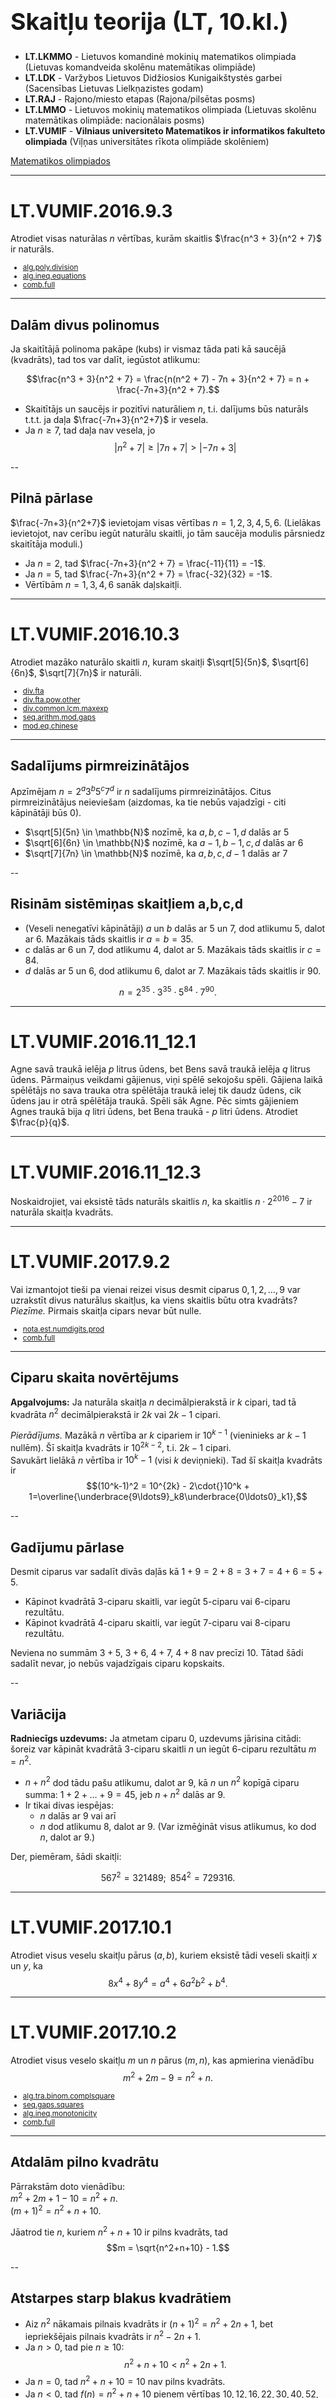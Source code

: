 # &nbsp;

<h1 style="font-size:28pt">Skaitļu teorija (LT, 10.kl.)</h1>

* **LT.LKMMO** - Lietuvos komandinė mokinių matematikos 
olimpiada (Lietuvas komandveida skolēnu matemātikas olimpiāde)
* **LT.LDK** - Varžybos Lietuvos Didžiosios Kunigaikštystės garbei
(Sacensības Lietuvas Lielkņazistes godam)  
* **LT.RAJ** - Rajono/miesto etapas (Rajona/pilsētas posms)  
* **LT.LMMO** - Lietuvos mokinių matematikos olimpiada (Lietuvas skolēnu
matemātikas olimpiāde: nacionālais posms)  
* <blue>**LT.VUMIF** - **Vilniaus universiteto Matematikos ir 
informatikos fakulteto olimpiada** (Viļņas universitātes 
rīkota olimpiāde skolēniem)</blue>

[Matematikos olimpiados](http://mif.vu.lt/matematikos-olimpiados/)



-----

# <lo-sample/> LT.VUMIF.2016.9.3

Atrodiet visas naturālas $n$ vērtības, kurām skaitlis
$\frac{n^3 + 3}{n^2 + 7}$
ir naturāls.

<!--
Raskite visas natūraliąsias $n$ reikšmes, su kuriomis skaičius
$\frac{n^3 + 3}{n^2 + 7}$
yra natūralusis.
-->

<small>

* [alg.poly.division](#)
* [alg.ineq.equations](#)
* [comb.full](#)

</small>



-----

## Dalām divus polinomus

Ja skaitītājā polinoma pakāpe (kubs) ir vismaz tāda
pati kā saucējā (kvadrāts), tad tos var dalīt, iegūstot
atlikumu:

$$\frac{n^3 + 3}{n^2 + 7} = \frac{n(n^2 + 7) - 7n + 3}{n^2 + 7} = 
n + \frac{-7n+3}{n^2 + 7}.$$

* Skaitītājs un saucējs ir pozitīvi naturāliem $n$, t.i. dalījums
būs naturāls t.t.t. ja daļa $\frac{-7n+3}{n^2+7}$ ir vesela. 
* Ja $n \geq 7$, tad daļa nav vesela, jo
$$|n^2 + 7| \geq |7n + 7| > |-7n+3|$$


--

## Pilnā pārlase

$\frac{-7n+3}{n^2+7}$ ievietojam 
visas vērtības $n=1,2,3,4,5,6$. (Lielākas ievietojot, 
nav cerību iegūt naturālu skaitli, 
jo tām saucēja modulis pārsniedz skaitītāja
moduli.)

* Ja $n=2$, tad $\frac{-7n+3}{n^2 + 7} = \frac{-11}{11} = -1$. 
* Ja $n=5$, tad $\frac{-7n+3}{n^2 + 7} = \frac{-32}{32} = -1$. 
* Vērtībām $n=1,3,4,6$ sanāk daļskaitļi.



-----

# <lo-sample/> LT.VUMIF.2016.10.3

Atrodiet mazāko naturālo skaitli $n$, kuram skaitļi 
$\sqrt[5]{5n}$, $\sqrt[6]{6n}$, $\sqrt[7]{7n}$
ir naturāli. 

<!--
Raskite mažiausią natūralųjį skaičių $n$, kuriam skaičiai
$\sqrt[5]{5n}$, $\sqrt[6]{6n}$, $\sqrt[7]{7n}$
yra natūralieji.
-->


<small>

* [div.fta](#)
* [div.fta.pow.other](#)
* [div.common.lcm.maxexp](#)
* [seq.arithm.mod.gaps](#)
* [mod.eq.chinese](#)

</small>



-----

## Sadalījums pirmreizinātājos

Apzīmējam $n = 2^a3^b5^c7^d$ ir $n$ sadalījums pirmreizinātājos. 
Citus pirmreizinātājus neieviešam
(aizdomas, ka tie nebūs vajadzīgi - citi kāpinātāji būs $0$). 

* $\sqrt[5]{5n} \in \mathbb{N}$ nozīmē, ka $a, b, c-1, d$ dalās ar $5$
* $\sqrt[6]{6n} \in \mathbb{N}$ nozīmē, ka $a-1, b-1, c, d$ dalās ar $6$
* $\sqrt[7]{7n} \in \mathbb{N}$ nozīmē, ka $a,b,c,d-1$ dalās ar $7$


--

## Risinām sistēmiņas skaitļiem a,b,c,d

* (Veseli nenegatīvi kāpinātāji) 
$a$ un $b$ dalās ar $5$ un $7$, dod atlikumu $5$, dalot ar $6$. 
Mazākais tāds skaitlis ir $a=b=35$.
* $c$ dalās ar $6$ un $7$, dod atlikumu $4$, dalot ar $5$. 
Mazākais tāds skaitlis ir $c=84$.
* $d$ dalās ar $5$ un $6$, dod atlikumu $6$, dalot ar $7$. 
Mazākais tāds skaitlis ir $90$. 

$$n = 2^{35}\cdot{}3^{35}\cdot{}5^{84}\cdot{}7^{90}.$$



-----

# <lo-sample/> LT.VUMIF.2016.11_12.1

Agne savā traukā ielēja $p$ litrus ūdens, 
bet Bens savā traukā ielēja $q$ litrus ūdens. 
Pārmaiņus veikdami gājienus, viņi spēlē sekojošu spēli. 
Gājiena laikā spēlētājs no sava trauka otra spēlētāja
traukā ielej tik daudz ūdens, 
cik ūdens jau ir otrā spēlētāja traukā.
Spēli sāk Agne. Pēc simts gājieniem Agnes traukā
bija $q$ litri ūdens, bet Bena traukā - $p$ litri ūdens. 
Atrodiet $\frac{p}{q}$.

<!--
Agnė į savo turimą indą įpylė $p$ litrų vandens, 
o Benas į savąjį indą įpylė $q$ litrų vandens.
Pakaitomis atlikdami ėjimus, jie žaidžia tokį žaidimą. 
Ėjimo metu žaidėjas iš savo indo į
kito žaidėjo indą turi įpilti tiek vandens, 
kiek jo tuo metu yra kito žaidėjo inde. Žaidimą
pradėjo Agnė. Po šimto ėjimų Agnės inde buvo $q$ 
litrų vandens, o Beno – $p$ litrų vandens.
Raskite $\frac{p}{q}$.
-->



-----

# <lo-sample/> LT.VUMIF.2016.11_12.3

Noskaidrojiet, vai eksistē tāds naturāls skaitlis $n$, ka 
skaitlis $n \cdot 2^{2016} - 7$ ir
naturāla skaitļa kvadrāts.

<!--
Nustatykite, ar egzistuoja toks natūralusis skaičius $n$, 
kad skaičius $n \cdot 2^{2016} - 7$ yra
natūraliojo skaičiaus kvadratas.
-->



-----

# <lo-sample/> LT.VUMIF.2017.9.2

Vai izmantojot tieši pa vienai reizei visus desmit ciparus 
$0,1,2,\ldots,9$ var uzrakstīt divus naturālus skaitļus, ka 
viens skaitlis būtu otra kvadrāts?  
*Piezīme.* Pirmais skaitļa cipars nevar būt nulle.

<!--
Ar panaudojus po lygiai vieną kartą visus dešimt skaitmenų
$0,1,2,\ldots,9$ galima užrašyti du natūraliuosius skaičius, 
kad vienas skaičius būtų kito kvadratas?  
*Pastaba.* Pirmasis skaičiaus skaitmuo negali būti nulis. 
-->

<small>

* [nota.est.numdigits.prod](#)
* [comb.full](#)

</small>



-----

## Ciparu skaita novērtējums

**Apgalvojums:** Ja naturāla skaitļa $n$ decimālpierakstā ir $k$
cipari, tad tā kvadrāta $n^2$ decimālpierakstā 
ir $2k$ vai $2k-1$ cipari. 

*Pierādījums.* Mazākā $n$ vērtība ar $k$ cipariem ir 
$10^{k-1}$ (vieninieks ar $k-1$ nullēm). 
Šī skaitļa kvadrāts ir $10^{2k-2}$, t.i. $2k-1$ cipari.  
Savukārt lielākā $n$ vērtība ir $10^k-1$ (visi $k$ deviņnieki). 
Tad šī skaitļa kvadrāts ir 
$$(10^k-1)^2 = 10^{2k} - 2\cdot{}10^k + 1=\overline{\underbrace{9\ldots9}_k8\underbrace{0\ldots0}_k1},$$


--

## Gadījumu pārlase

Desmit ciparus var sadalīt divās daļās kā $1+9=2+8=3+7=4+6=5+5$. 

* Kāpinot kvadrātā $3$-ciparu skaitli, var iegūt $5$-ciparu vai $6$-ciparu rezultātu. 
* Kāpinot kvadrātā $4$-ciparu skaitli, var iegūt $7$-ciparu vai $8$-ciparu rezultātu. 

Neviena no summām $3+5$, $3+6$, $4+7$, $4+8$ nav precīzi $10$. Tātad šādi sadalīt nevar, 
jo nebūs vajadzīgais ciparu kopskaits.


--

## Variācija

**Radniecīgs uzdevums:** Ja atmetam ciparu $0$, uzdevums jārisina citādi: šoreiz var kāpināt kvadrātā $3$-ciparu 
skaitli $n$ un iegūt $6$-ciparu rezultātu $m=n^2$. 

* $n+n^2$ dod tādu pašu atlikumu, dalot ar $9$, kā $n$ un $n^2$ kopīgā ciparu summa: $1+2+\ldots+9=45$, jeb $n+n^2$ dalās ar $9$. 
* Ir tikai divas iespējas: 
    - $n$ dalās ar $9$ vai arī 
    - $n$ dod atlikumu $8$, dalot ar $9$. (Var izmēģināt visus atlikumus, ko dod $n$, dalot ar $9$.)

Der, piemēram, šādi skaitļi: 

$$567^2=321489;\;\;854^2=729316.$$




-----

# <lo-sample/> LT.VUMIF.2017.10.1

Atrodiet visus veselu skaitļu pārus $(a,b)$, 
kuriem eksistē tādi veseli skaitļi $x$ un
$y$, ka
$$8x^4 + 8y^4 = a^4 + 6a^2b^2 + b^4.$$


<!--
Raskite visas sveikųjų skaičių poras $(a,b)$, 
kurioms egzistuoja tokie sveikieji skaičiai $x$ ir
$y$, kad
$$8x^4 + 8y^4 = a^4 + 6a^2b^2 + b^4.$$
-->


-----

# <lo-sample/> LT.VUMIF.2017.10.2

Atrodiet visus veselo skaitļu $m$ un $n$ pārus
$(m,n)$, kas apmierina vienādību 
$$m^2 + 2m - 9 = n^2 + n.$$

<!--
Raskite visas sveikųjų skaičių $m$ ir $n$ poras 
$(m, n)$, tenkinančias lygybę
$$m^2 + 2m - 9 = n^2 + n.$$
-->

<small>

* [alg.tra.binom.complsquare](#)
* [seq.gaps.squares](#)
* [alg.ineq.monotonicity](#)
* [comb.full](#)

</small>


-----

## Atdalām pilno kvadrātu

Pārrakstām doto vienādību:  
$m^2 +2m +1 -10 = n^2 + n.$  
$(m+1)^2 = n^2 + n + 10.$

Jāatrod tie $n$, kuriem 
$n^2 + n + 10$ ir pilns kvadrāts, tad
$$m = \sqrt{n^2+n+10} - 1.$$


--

## Atstarpes starp blakus kvadrātiem

* Aiz $n^2$ nākamais pilnais kvadrāts ir 
$(n+1)^2 = n^2 + 2n + 1$, bet iepriekšējais
pilnais kvadrāts ir $n^2 - 2n + 1$. 
* Ja $n>0$, tad pie $n \geq 10$:
$$n^2 + n + 10 < n^2 + 2n + 1.$$
* Ja $n=0$, tad $n^2 + n + 10 = 10$ nav pilns kvadrāts.
* Ja $n<0$, tad $f(n) = n^2 + n + 10$ 
pieņem vērtības $10,12,16,22,30,40,52,66,82,100,\ldots$
pie $n \in \{ -1,-2,\ldots,-10 \}$. 
* Parabola $n^2 + n + 10$ ir simetriska, tāpēc
vērtība pie pozitīva $n_1$ ir tāda pati kā pie negatīva 
$-1-n_1$. 


--

## Pilnā pārlase pozitīvo n atrašanai

* Ievietojam $n$ vērtības $1,2,\ldots,10$. 
* $n^2 + n+10$ attiecīgās vērtības ir 
$12,16,22,30,40,52,66,82,100,120$
* Kopā ar negatīvajām vērtībām, iegūstam, ka 
$n$ vērtības var būt $-10,-3,2,9$. 
* Atrisinājumi:
$$(m,n) \in \{ (9; -10), (3; -3), (3; 2), (9; 9) \}.$$






-----

# <lo-sample/> LT.VUMIF.2017.11_12.2

Atrodiet vienādojuma
$$x^2y^2 + 208 + 4(\mbox{LKD}(x,y) + \mbox{MKD}(x,y))^2$$
visus naturālos atrisinājumus $(x,y)$. 
Šeit $\mbox{LKD}(x,y)$ un $\mbox{MKD}(x,y)$ attiecīgi apzīmē skaitļu 
$x$ un $y$ lielāko kopīgo dalītāju un mazāko kopīgo dalāmo. 

<!--
Raskite lygties
$$x^2y^2 + 208 + 4(\mbox{DBD}(x,y) + \mbox{MBK}(x,y))^2$$
visus natūraliuosius sprendinius $(x,y)$. 
Čia $\mbox{DBD}(x,y)$ ir $\mbox{MBK}(x,y)$ atitinkamai žymi
skaičių $x$ ir $y$ didžiausią bendrą daliklį ir 
mažiausią bendrą kartotinį.
-->


-----

# <lo-sample/> LT.VUMIF.2017.11_12.4

Uz tāfeles uzrakstīts skaitlis $636363$. 
Divi spēlētāji $A$ un $B$ pārmaiņus veic gājienus, 
pirmo gājienu izdara $A$. 
Gājiena laikā ir jānodzēš uz tāfeles esošais skaitlis un 
jāuzraksta tā starpība ar jebkuru viņa naturālu dalītāju. 
Spēlētājs, kurš uzraksta $0$, zaudē. Noskaidrojiet, kuram 
spēlētājam ir uzvaras stratēģija, un parādiet to.

<!--
Lentoje užrašytas skaičius $636363$. 
Du žaidėjai $A$ ir $B$ pakaitomis atlieka ėjimus, pirmąjį
ėjimą atlieka $A$. Ėjimo metu reikia nutrinti 
lentoje esantį skaičių ir užrašyti jo ir bet kurio
jo natūraliojo daliklio skirtumą. Žaidėjas, užrašęs 
skaičių $0$, pralaimi. Nustatykite, kuris
žaidėjas turi pergalės strategiją, ir nurodykite ją.
-->


<small>

* [misc.invar.game](#)

</small>

<!--
strategy=begin-at-the-end
-->


-----

## Sākšana no beigām - 1

> **Definīcija:** Par "aukstām" pozīcijām sauksim tās, no kurām sākot, 
> uzvar otrais spēlētājs $B$. (Visas citas ir "karstas" 
> pozīcijas.)

* "1" ir auksta pozīcija
* "2" (tikai pāreja $2 \rightarrow 1$) ir karsta.
* "3" (tikai pāreja $3 \rightarrow 2$) ir auksta. utt.


--

## Sākšana no beigām - 2

![Dalītāju atņemšana](LT.VUMIF.2017.11_12.4.svg)

**A:** "6" (pārejas uz "3", "4" vai "5") ir karsta, jo **eksistē** pāreja uz aukstu.  
**B:** "7" (pārejas tikai uz karstu "6") ir auksta, jo **katra**/**vienīgā** pāreja uz karstu.  
**C:** "9" (pārejas uz "6" un "8") ir auksta, jo **katra** pāreja uz karstu.


--

## Spēles invariants

> **Apgalvojums:** Ja sākumā uz tāfeles uzrakstīts 
> nepāru skaitlis, tad otrais spēlētājs var pēc katra sava 
> gājiena panākt, lai tur joprojām būtu nepāru skaitlis. 

*Pierādījums.* Ja 



-----

# <lo-sample/> LT.VUMIF.2018.9.4

Naturālam skaitlim $M = 3N$ 
ir tikpat ciparu, cik naturālam skaitlim $N > 10$. 
Lai iegūtu skaitli $M$, vajag palielināt
ikvienu skaitļa $N$ ciparu: vienam no cipariem 
pieskaitīt $2$, bet pie atlikušajiem cipariem 
pieskaitīt pa nepāru naturālam skaitlim (ne obligāti 
visiem to pašu). 
Atrodiet visas iespējamās skaitļa $N$ pēdējā 
cipara vērtības.

<!--
Natūralusis skaičius $M = 3N$ 
turi tiek pat skaitmenų, kaip ir
natūralusis skaičius $N > 10$. 
Norint gauti skaičių $M$, reikia padidinti 
kiekvieną iš skaičiaus $N$ skaitmenų: prie vieno skaitmens
pridėti $2$, o prie likusių skaitmenų 
pridėti po nelyginį natūralųjį
skaičių (nebūtinai po tą patį). 
Raskite visas galimas skaičiaus $N$
paskutinio skaitmens reikšmes.
-->


-----

# <lo-sample/> LT.VUMIF.2018.10.4

Skaitļa $n>1$ visu pozitīvo dalītāju 
(ieskaitot $1$ un $n$) reizinājums vienāds ar $n^3$.
Norādiet visas iespējamās skaitļa $n$ vērtības, 
uzrakstot, kāds var būt skaitļa $n$ sadalījums pirmreizinātājos. 

<!--
Skaičiaus $n>1$ visų teigiamų daliklių 
(įskaitant $1$ ir $n$) sandauga lygi $n^3$.
Nurodykite visas galimas skaičiaus $n$ reikšmes, 
užrašydami, koks gali būti skaičiaus $n$ 
skaidinys pirminiais daugikliais.
-->

<small>

* [div.fta.divisors.num](#)
* [div.fta.divisors.struct](#)

</small>


-----

## Cik dalītāju ir skaitlim $n$

> **Apgalvojums:** Ja skaitlis $n$ nav pilns kvadrāts, tad 
> tā dalītājus var sadalīt pa pāriem $(d_1,d_2)$, kur
> katrā pārī reizinājums $d_1d_2=n$. (Ja $n$ ir pilns kvadrāts, 
> tad dalītājam $\sqrt{n}$ nav pāra.)

Ja skaitļa dalītāju reizinājums ir $n^3$, tad tam ir 
tieši $6$ pozitīvi dalītāji. 

Iespējami divi dalījumi pirmreizinātājos: 

* $n=p^5$
* $n=p^2q^1$. 


--

## Skaitļa dalītāju skaits

> **Apgalvojums:** Skaitlim ar sadalījumu pirmreizinātājos
> $$n=p_1^{a_1}p_2^{a_2}\cdots{}p_k^{a_k}$$
> dalītāju skaits ir 
> $$(a_1+1)(a_2+1)\cdots{}(a_k+1).$$

Skaitli $6$ var izteikt vai nu kā $(5+1)$ vai 
arī kā $(2+1)(1+1)$. Daži piemēri:

* Skaitlim $n=32=2^5$ ir 6 dalītāji: $1,2,4,8,16,32$. 
To reizinājums ir $32^3$. 
* Skaitlim $n=12=2^23^1$ ir 6 dalītāji: $1,2,3,4,6,12$. 
To reizinājums ir $12^3$.


-----

# <lo-sample/> LT.VUMIF.2018.11_12.4

Naturālie skaitļi $p$, $x$, $y$ apmierina vienādojumus:
$$p + 1 = 2x^2,\;\;p^2 + 1 = 2y^2.$$
Noskaidrojiet visas iespējamās skaitļa $p$ vērtības, ja 
zināms, ka šis skaitlis ir pirmskaitlis. 

<!--
Natūralieji skaičiai $p$, $x$, $y$ tenkina lygtis:
$p + 1 = 2x^2,\;\;p^2 + 1 = 2y^2.$$
Nustatykite visas galimas skaičiaus $p$ reikšmes, 
jei žinoma, kad šis skaičius pirminis.
-->


-----

# <lo-sample/> LT.VUMIF.2019.9.1

Atrodiet visus veselu skaitļu trijniekus $(x,y,z)$, 
kas apmierina vienādojumu sistēmu
$$
\left\{ \begin{array}{l}
x^3 + y^3 = z^3 + 1,\\
y^2 - x^2 = x+y,\\
2x^3 - 6x = z^3 - 4x^2.
\end{array} \right.$$

<!--
Raskite visus sveikųjų skaičių trejetus $(x,y,z)$, 
tenkinančius lygčių sistemą
$$
\left\{ \begin{array}{l}
x^3 + y^3 = z^3 + 1,\\
y^2 - x^2 = x+y,\\
2x^3 - 6x = z^3 - 4x^2.
\end{array} \right.$$
-->


-----

# <lo-sample/> LT.VUMIF.2019.9.2

<div style="font-size:70%">

Algis un Balis spēlē sekojošu spēli, 
pārmaiņus izdarīdami gājienus. Sākumā 
ir divas monētu kaudzītes: vienā kaudzītē
ir $m$ monētas, bet otrā $n$ monētas.
Gājiena laikā jāveic jebkura viena no trim 
sekojošām darbībām:
1) izmest vienu monētu no jebkuras kaudzītes;
2) izmest pa vienai monētai no abām kaudzītēm; 
3) pārcelt vienu monētu no jebkuras kaudzītes uz otru kaudzīti. 
Sāk Algis. Spēlētājs, kurš nevar veikt gājienu, zaudē. 
Noskaidrojiet visus naturālu skaitļu pārus $(m,n)$, 
kuriem Balim ir uzvaras stratēģija, t.i. kurām viņš var
nodrošināt uzvaru, lai kā spēlētu Algis. 

</div>

<!--
Algis ir Balys žaidžia tokį žaidimą, 
pakaitomis atlikdami ėjimus. Pradžioje
yra dvi monetų krūvelės: vienoje krūvelėje 
yra $m$ monetų, o kitoje yra $n$
monetų. Ėjimo metu reikia atlikti bet 
kurį vieną iš šių trijų veiksmų: 
1) išmesti vieną monetą iš bet kurios krūvelės; 
2) išmesti po vieną monetą iš abiejų krūvelių; 
3) perkelti vieną monetą iš bet kurios krūvelės į kitą. 
Pradeda Algis. Žaidėjas, negalintis atlikti ėjimo, 
pralaimi. Nustatykite visas natūraliųjų skaičių $(m,n)$ 
poras, kurioms Balys turi pergalės strategiją, t. y.
kurioms jis gali užsitikrinti pergalę, 
kad ir kaip žaistų Algis.
-->


<small>

* [misc.invar.game](#)
* [mod.fix.parity](#)
* [misc.ind.least](#)

</small>

<!--
strategy=begin-at-the-end
-->



-----

## Spriedumi no beigām

<blue>Aukstās pozīcijās</blue> zaudē tas, kam gājiens.

<table>
<tr>
<td><blue>(0,0)</blue></td><td><red>(1,0)</red></td><td><blue>(2,0)</blue></td><td><red>(3,0)</red></td><td><blue>(4,0)</blue></td>
</tr>
<tr>
<td><red>(0,1)</red></td><td><red>(1,1)</red></td><td><red>(2,1)</red></td><td><red>(3,1)</red></td><td><red>(4,1)</red></td>
</tr>
<tr>
<td><blue>(0,2)</blue></td><td><red>(1,2)</red></td><td><blue>(2,2)</blue></td><td><red>(3,2)</red></td><td><blue>(4,2)</blue></td>
</tr>
<tr>
<td><red>(0,3)</red></td><td><red>(1,3)</red></td><td><red>(2,3)</red></td><td><red>(3,3)</red></td><td><red>(4,3)</red></td>
</tr>
<tr>
<td><blue>(0,4)</blue></td><td><red>(1,4)</red></td><td><blue>(2,4)</blue></td><td><red>(3,4)</red></td><td><blue>(4,4)</blue></td>
</tr>
</table>

* <blue>(0,0)</blue> ir auksta pozīcija; ja tā ir pēc Baļa gājiena, viņš uzvar. 
* Pozīcijas, no kurām **eksistē** gājiens 
uz <blue>(0,0)</blue> ir karstas=sarkanas. Tajās
uzvar tas, kam pirmais gājiens: <red>(0,1)</red>, <red>(1,0)</red>, 
<red>(1,1)</red>.
* No <blue>(0,2)</blue> un <blue>(2,0)</blue> **katrs** gājiens ir uz
karstu pozīciju; tādēļ tās ir aukstas. 



--

## Abi pāru skaitļi

* Novērojam, ka aukstām pozīcijām izpildās īpašība: abi 
skaitļi ir pāru. 

**Apgalvojums par invariantu:** Ja $(m,n)$ abi ir pāru skaitļi, tad
Balis pēc katra sava gājiena var nodrošināt, ka šī īpašība saglabājas:
abi skaitļi atkal ir pāru skaitļi. 

Algis noteikti rada vienu vai divus nepāru skaitļus pēc sava gājiena.

* Ja pēc viņa gājiena ir viens nepāru skaitlis, 
tad Balis no tā atņem $1$. 
* Ja abi ir nepāru, tad Balis atņem no abiem.

## Balis sasniedz (0,0)

**Apgalvojums:** Balis uzvar visiem $(m,n)$, kas ir pāru skaitļi. 

No pretējā: Ja eksistē tādi divi pāru skaitļi $(m,n)$, kuriem Balis neuzvar, 
atrodam to pāri, kam $m+n$ ir vismazākais. Abos gadījumos 
Balis var atbildēt uz Alģa gājienu, iegūstot
jaunus divus pāru skaitļus $(m_2,n_2)$, kam $m_2+n_2 < m+n$.   
(Ņemam vērā, ka Balis nekad nepārliek no vienas kaudzītes otrā.)

Skaitļiem $(m_2,n_2)$ Balis uzvar pēc induktīvā pieņēmuma. Pretruna.



-----


# <lo-sample/> LT.VUMIF.2019.9.4

Jurgis uzrakstīja trīs naturālus skaitļus, 
no kuriem katrs beidzas ar to pašu ciparu, ar kuru 
beidzas pārējo divu skaitļu summa, un sareizināja tos. 
Jurgis uzrakstīja tikai reizinājuma pēdējos trīs 
ciparus. Kādu ciparu trijnieku viņš varēja iegūt? 
Atrodiet visas iespējas. 

<!--
Jurgis užrašė tris natūraliuosius skaičius, 
iš kurių kiekvienas baigiasi tuo
pačiu skaitmeniu kaip kitų dviejų skaičių 
suma, ir sudaugino juos. Jurgis
užrašė tik sandaugos paskutinius tris 
skaitmenis. Kokį skaitmenų trejetą jis
galėjo gauti? Raskite visas galimybes.
-->

<small>

* [mod.fix.lastdigits](#)
* [mod.eq](#)
* [misc.symm](#)
* [comb.full](#)
* [nota.divrule.2_5pow.divides](#)

</small>


-----

## Kongruenču vienādojumi 

**Definīcija:** Ar $a \equiv b\;(\mbox{mod}\,10)$ apzīmējam to, ka
$a$ un $b$ dod vienādus atlikumus, dalot ar $10$ (jeb beidzas
ar to pašu ciparu). 

$$\left\{ \begin{array}{ll}
a + b \equiv c & (\mbox{mod}\,10) \\
b + c \equiv a & (\mbox{mod}\,10) \\
c + a \equiv b & (\mbox{mod}\,10)
\end{array} \right.$$

* Saskaitot visas trīs kongruences, iegūsim
$$\begin{array}{ll}
2a+2b+2c \equiv a+b+c & (\mbox{mod}\,10)\;\mbox{jeb}\\
a+b+c \equiv 0\ & (\mbox{mod}\,10).
\end{array}$$


--

## Kongruenču atņemšana

* Tātad trīs Jurģa iedomāto skaitļu summa beidzas 
ar ciparu $0$. 
* Atņemot kongruences 
$a+b+c \equiv 0\;(\mbox{mod}\,10)$ un 
$a + b \equiv c\;(\mbox{mod}\,10)$ iegūstam
$c \equiv -c\;(\mbox{mod}\,10)$.
* Tātad $c$ (un simetrijas dēļ arī $b$ un $a$) 
beidzas ar $0$ vai ar $5$. 
* Pārlasot gadījumus $(0;0;0)$,  $(5;0;0)$, 
$(5;5;0)$, $(5;5;5)$, der tikai 
$(0;0;0)$ un $(5;5;0)$. 


--

## Pēdējie trīs cipari

* Ja $a,b,c$ visi beidzas ar $0$, tad pēdējie trīs
cipari ir $000$, jo reizinājums dalās ar $1000$. 
* Ja $a$, $b$ beidzas ar $5$, bet $c$ beidzas ar $0$, 
tad reizinājums dalās ar $5\cdot{}5\cdot{}10 = 250$. 
* Dalāmības pazīme ar $250$ ir tāda, ka pēdējie trīs
cipari dalās ar $250$ ($000$, $250$, $500$, $750$). 
* Var dabūt jebkuru 3 ciparu kombināciju, kas dalās ar $250$

<table>
<tr>
<th>$(a,b,c)$</th><th>$abc$ beidzamie cipari</th>
</tr>
<tr>
<th>$(5,5,10)$</th><td>$250$</td>
</tr>
<tr>
<th>$(5,5,20)$</th><td>$500$</td>
</tr>
<tr>
<th>$(5,15,10)$</th><td>$750$</td>
</tr>
<tr>
<th>$(5,5,40)$</th><td>$1\,000$</td>
</tr>
</table>


-----

# <lo-sample/> LT.VUMIF.2019.10.4

Naturālu skaitli sauksim par *septiņīgu*, 
ja tam ir tieši $70$ ciparu: $10$ vieninieku, 
$10$ divnieku, $\ldots$, $10$ septiņnkieku. 
Pierādīt, ka, ja viens septiņīgs skaitlis dalās
ar citu septiņīgu skaitli, tad tie ir vienādi. 

<!--
Natūralųjį skaičių vadinsime *septintiniu*, 
jei jis turi lygiai $70$ skaitmenų: $10$
vienetų, $10$ dvejetų, $\ldots$, $10$ septynetų. 
Įrodykite, kad jei vienas septintinis
skaičius dalijasi iš kito, tai jie lygūs.
-->

<small>

* [nota.divrule.3_9.rem](#)
* [misc.invar](#)
* [mod.congr.prod](#)

</small>


-----

## Ciparu pārvietošana un dalāmība ar 9

> **Apgalvojums:** Skaitlis $n$ un tā ciparu summa $S(n)$ 
> dod vienādus atlikumus, dalot ar $9$ (vispārināta
> dalāmības pazīme).  
> **Secinājums:** Mainot vietām ciparus, skaitļa
> atlikums, dalot ar $9$, nemainās.

Septiņīgam skaitlim ciparu summa: 
$$10\cdot(1+2+\ldots+7) = 10\cdot{}28=280.$$

$280$ dod atlikumu $1$, dalot ar $9$. Tātad arī 
katrs septiņīgs skaitlis dos atlikumu $1$, dalot ar $9$. 



--

## Septiņīgu skaitļu daudzkārtņi

* Divu septiņīgu skaitļu attiecība nevar pārsniegt $7$. 
* Reizinot skaitli $9k+1$ (atlikums $1$, dalot ar $9$)
ar jebkuru skaitli $2,\ldots,7$, sanāks attiecīgi 
atlikumi $2,\ldots,7$. 
* Tātad šie reizinājumi nebūs septiņīgi. 

*Secinājums.* Vienīgais septiņīga skaitļa daudzkārtnis, kas 
var būt septiņīgs ir viņš pats.


-----

# <lo-sample/> LT.VUMIF.2019.11_12.4

Naturālu skaitli sauksim par *piecīgu*, ja
tam ir tieši $500$ ciparu: pa $100$ divnieku, 
trijnieku, četrinieku, piecinieku un sešinieku. 
Pie piecīga skaitļa $M$ labajā pusē pierakstot 
divus ciparus $81$, iegūts skaitlis 
$N = \overline{M81}$. Pierādiet, ka  
a) $M$ nedalās ne ar vienu piecīgu skaitli, izņemot sevi pašu;  
b) $N$ nedalās ne ar vienu piecīgu skaitli. 

<!--
Natūralųjį skaičių vadinsime *penktiniu*, 
jei jis turi lygiai $500$ skaitmenų: po
$100$ dvejetų, trejetų, ketvertų, penketų ir šešetų. 
Prie penktinio skaičiaus $M$
iš dešinės prirašius du skaitmenis $81$, 
gautas skaičius $N = \overline{M81}$. Įrodykite,
kad a) $M$ nesidalija iš jokio penktinio skaičiaus, 
išskyrus save patį; 
b) $N$ nesidalija iš jokio penktinio skaičiaus.
-->

<small>

* [nota.divrule.3_9.rem](#)
* [mod.congr.prod](#)
* [mod.eq.chinese](#)
* [alg.ineq.monotonicity](#)
* [comb.full](#)

</small>


-----

## Ciparu pārvietošana un dalāmība ar 9

* Piecīgam skaitlim ciparu summa: 
$$100\cdot(2+3+4+5+6) = 100\cdot{}20=2000.$$
* Piecīgs skaitlis $P$, dalot ar $5$, dod atlikumu $2$. 
* Skaitļi $2P,3P,4P$ dos attiecīgi atlikumus
$4,6,1$ ($5P$ būs jau vairāk kā $500$ ciparu.)

*Secinājums.* Ja $M$ dalās ar piecīgu skaitli $P$, tad 
$M/P = 1$ (jo dalījumus $2,3,4$ iegūt nevar - pretruna ar atlikumiem, 
kādus var dot $P$ daudzkārtņi). 


--

## Piecīga skaitļa daudzkārtnim beigās "81"?

* Ja $N=\overline{M81}$, tad arī $N$ ciparu summa $2009$ dod atlikumu 
$2$, dalot ar $9$. 
* Lai $N$ dalītos ar piecīgu skaitli $P$, tad $N=k\cdot{}P$, kur
$k$ dod atlikumu $1$, dalot ar $9$.
* Lai $k\cdot{}P=N$ varētu beigties ar ciparu $1$, vajag, lai $P$ 
beidzas ar ciparu $3$ (cipars $5$ neder) un $k$ beidzas ar ciparu 
$7$ jeb dod atlikumu $7$, dalot ar $10$


--

## Kongruenču sistēmiņa

Ja $N=\overline{M81}$ un $N=kP$, kur $M,P$ abi ir piecīgi skaitļi, 
tad:

$$\left\{ \begin{array}{ll}
k \equiv 1 & (\mbox{mod}\,9)\\
k \equiv 7 & (\mbox{mod}\,10)
\end{array} \right.$$

Vajadzīgos atlikumus, dalot ar $9$ un $10$ dod šī progresija:
$37, 127, 217, 307,\ldots$. Reizinātājs $k=307$ ir par lielu: 
reizinot pat mazāko piecīgo skaitli $P=\overline{222\ldots}$
rezultāts sāksies ar cipariem "68" (t.i. vairs nebūs piecīgs).


--

## Pilnā pārlase

Ja $k=37, 127, 217$, tad reizinot tos ar jebkādiem 
piecīga skaitļa $P$ pēdējiem cipariem (kur pats pēdējais 
cipars ir "3"), mēs neiegūstam beigās ciparus "81":

<table>
<tr><th>$k$</th><th>$37$</th><th>$127$</th><th>$217$</th></tr>
<tr><th>$P=\ldots23$</th><td>$\ldots51$</td><td>$\ldots21$</td><td>$\ldots91$</td></tr>
<tr><th>$P=\ldots33$</th><td>$\ldots21$</td><td>$\ldots91$</td><td>$\ldots61$</td></tr>
<tr><th>$P=\ldots43$</th><td>$\ldots91$</td><td>$\ldots61$</td><td>$\ldots31$</td></tr>
<tr><th>$P=\ldots53$</th><td>$\ldots61$</td><td>$\ldots31$</td><td>$\ldots01$</td></tr>
<tr><th>$P=\ldots63$</th><td>$\ldots31$</td><td>$\ldots01$</td><td>$\ldots71$</td></tr>
</table>


